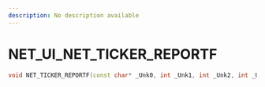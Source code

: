 ```yaml
---
description: No description available 
---
```


# NET_UI\_NET_TICKER_REPORTF

```cpp
void NET_TICKER_REPORTF(const char* _Unk0, int _Unk1, int _Unk2, int _Unk3, int _Unk4, int _Unk5, int _Unk6);
```